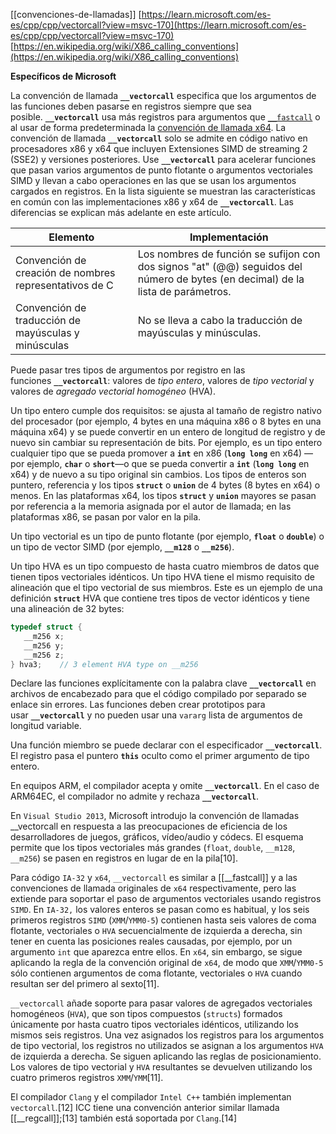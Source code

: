 [[convenciones-de-llamadas]]
[https://learn.microsoft.com/es-es/cpp/cpp/vectorcall?view=msvc-170](https://learn.microsoft.com/es-es/cpp/cpp/vectorcall?view=msvc-170)
 [https://en.wikipedia.org/wiki/X86_calling_conventions](https://en.wikipedia.org/wiki/X86_calling_conventions)
 
**Específicos de Microsoft**

La convención de llamada **`__vectorcall`** especifica que los argumentos de las funciones deben pasarse en registros siempre que sea posible. **`__vectorcall`** usa más registros para argumentos que [`__fastcall`](https://learn.microsoft.com/es-es/cpp/cpp/fastcall?view=msvc-170) o al usar de forma predeterminada la [convención de llamada x64](https://learn.microsoft.com/es-es/cpp/build/x64-calling-convention?view=msvc-170). La convención de llamada **`__vectorcall`** solo se admite en código nativo en procesadores x86 y x64 que incluyen Extensiones SIMD de streaming 2 (SSE2) y versiones posteriores. Use **`__vectorcall`** para acelerar funciones que pasan varios argumentos de punto flotante o argumentos vectoriales SIMD y llevan a cabo operaciones en las que se usan los argumentos cargados en registros. En la lista siguiente se muestran las características en común con las implementaciones x86 y x64 de **`__vectorcall`**. Las diferencias se explican más adelante en este artículo.

| Elemento                                               | Implementación                                                                                                                  |
| ------------------------------------------------------ | ------------------------------------------------------------------------------------------------------------------------------- |
| Convención de creación de nombres representativos de C | Los nombres de función se sufijon con dos signos "at" (@@) seguidos del número de bytes (en decimal) de la lista de parámetros. |
| Convención de traducción de mayúsculas y minúsculas    | No se lleva a cabo la traducción de mayúsculas y minúsculas.                                                                    |
Puede pasar tres tipos de argumentos por registro en las funciones **`__vectorcall`**: valores de _tipo entero_, valores de _tipo vectorial_ y valores de _agregado vectorial homogéneo_ (HVA).

Un tipo entero cumple dos requisitos: se ajusta al tamaño de registro nativo del procesador (por ejemplo, 4 bytes en una máquina x86 o 8 bytes en una máquina x64) y se puede convertir en un entero de longitud de registro y de nuevo sin cambiar su representación de bits. Por ejemplo, es un tipo entero cualquier tipo que se pueda promover a **`int`** en x86 (**`long long`** en x64) —por ejemplo, **`char`** o **`short`**—o que se pueda convertir a **`int`** (**`long long`** en x64) y de nuevo a su tipo original sin cambios. Los tipos de enteros son puntero, referencia y los tipos **`struct`** o **`union`** de 4 bytes (8 bytes en x64) o menos. En las plataformas x64, los tipos **`struct`** y **`union`** mayores se pasan por referencia a la memoria asignada por el autor de llamada; en las plataformas x86, se pasan por valor en la pila.

Un tipo vectorial es un tipo de punto flotante (por ejemplo, **`float`** o **`double`**) o un tipo de vector SIMD (por ejemplo, **`__m128`** o **`__m256`**).

Un tipo HVA es un tipo compuesto de hasta cuatro miembros de datos que tienen tipos vectoriales idénticos. Un tipo HVA tiene el mismo requisito de alineación que el tipo vectorial de sus miembros. Este es un ejemplo de una definición **`struct`** HVA que contiene tres tipos de vector idénticos y tiene una alineación de 32 bytes:
```c
typedef struct {
   __m256 x;
   __m256 y;
   __m256 z;
} hva3;    // 3 element HVA type on __m256
```

Declare las funciones explícitamente con la palabra clave **`__vectorcall`** en archivos de encabezado para que el código compilado por separado se enlace sin errores. Las funciones deben crear prototipos para usar **`__vectorcall`** y no pueden usar una `vararg` lista de argumentos de longitud variable.

Una función miembro se puede declarar con el especificador **`__vectorcall`**. El registro pasa el puntero **`this`** oculto como el primer argumento de tipo entero.

En equipos ARM, el compilador acepta y omite **`__vectorcall`**. En el caso de ARM64EC, el compilador no admite y rechaza **`__vectorcall`**.

En ``Visual Studio 2013``, Microsoft introdujo la convención de llamadas \_\_vectorcall en respuesta a las preocupaciones de eficiencia de los desarrolladores de juegos, gráficos, vídeo/audio y códecs. El esquema permite que los tipos vectoriales más grandes (``float``, ``double``, ``__m128``, ``__m256``) se pasen en registros en lugar de en la pila[10].

Para código ``IA-32`` y ``x64``, ``__vectorcall`` es similar a [[__fastcall]] y a las convenciones de llamada originales de ``x64`` respectivamente, pero las extiende para soportar el paso de argumentos vectoriales usando registros ``SIMD``. En ``IA-32,`` los valores enteros se pasan como es habitual, y los seis primeros registros ``SIMD`` (``XMM``/``YMM0-5``) contienen hasta seis valores de coma flotante, vectoriales o ``HVA`` secuencialmente de izquierda a derecha, sin tener en cuenta las posiciones reales causadas, por ejemplo, por un argumento ``int`` que aparezca entre ellos. En ``x64``, sin embargo, se sigue aplicando la regla de la convención original de ``x64``, de modo que ``XMM``/``YMM0-5`` sólo contienen argumentos de coma flotante, vectoriales o ``HVA`` cuando resultan ser del primero al sexto[11].

``__vectorcall`` añade soporte para pasar valores de agregados vectoriales homogéneos (``HVA``), que son tipos compuestos (``structs``) formados únicamente por hasta cuatro tipos vectoriales idénticos, utilizando los mismos seis registros. Una vez asignados los registros para los argumentos de tipo vectorial, los registros no utilizados se asignan a los argumentos ``HVA`` de izquierda a derecha. Se siguen aplicando las reglas de posicionamiento. Los valores de tipo vectorial y ``HVA`` resultantes se devuelven utilizando los cuatro primeros registros ``XMM``/``YMM``[11].

El compilador ``Clang`` y el compilador ``Intel C++`` también implementan ``vectorcall``.[12] ICC tiene una convención anterior similar llamada [[__regcall]];[13] también está soportada por ``Clang``.[14]